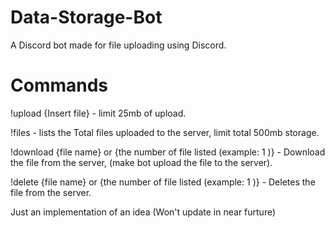# Data-Storage-Bot
A Discord bot made for file uploading using Discord. 

# Commands
!upload {Insert file} - limit 25mb of upload. 

!files - lists the Total files uploaded to the server, limit total 500mb storage. 

!download {file name} or {the number of file listed (example: 1 )} - Download the file from the server, (make bot upload the file to the server). 

!delete {file name} or {the number of file listed (example: 1 )} - Deletes the file from the server. 

Just an implementation of an idea (Won't update in near furture)
